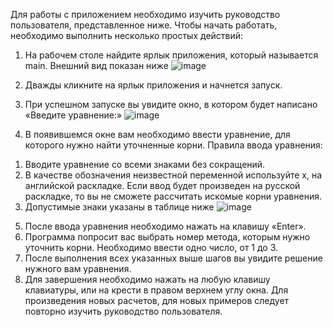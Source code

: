 Для работы с приложением необходимо изучить руководство
пользователя, представленное ниже. Чтобы начать работать, необходимо
выполнить несколько простых действий:
1) На рабочем столе найдите ярлык приложения, который называется
main. Внешний вид показан ниже
![image](https://user-images.githubusercontent.com/57632431/201629362-82655d57-ee86-427d-bace-98a2853dc1df.png)

2) Дважды кликните на ярлык приложения и начнется запуск.
3) При успешном запуске вы увидите окно, в котором будет написано
«Введите уравнение:»
![image](https://user-images.githubusercontent.com/57632431/201629465-5c872c44-a421-42f4-8530-e1dc63be2538.png)

4) В появившемся окне вам необходимо ввести уравнение, для которого
нужно найти уточненные корни. Правила ввода уравнения:
  1. Вводите уравнение со всеми знаками без сокращений.
  2. В качестве обозначения неизвестной переменной используйте х, на
английской раскладке. Если ввод будет произведен на русской раскладке, то вы
не сможете рассчитать искомые корни уравнения.
  3. Допустимые знаки указаны в таблице ниже 
![image](https://user-images.githubusercontent.com/57632431/201629695-4029cb2e-6760-499e-b378-41f53d5a3d7c.png)

5) После ввода уравнения необходимо нажать на клавишу «Enter».
6) Программа попросит вас выбрать номер метода, которым нужно
уточнить корни. Необходимо ввести одно число, от 1 до 3.
7) После выполнения всех указанных выше шагов вы увидите решение
нужного вам уравнения.
8) Для завершения необходимо нажать на любую клавишу клавиатуры,
или на крести в правом верхнем углу окна.
Для произведения новых расчетов, для новых примеров следует повторно
изучить руководство пользователя.
